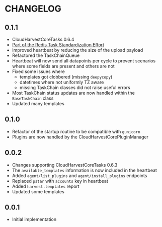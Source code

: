 # CHANGELOG

## 0.1.1
- CloudHarvestCoreTasks 0.6.4
- [Part of the Redis Task Standardization Effort](https://github.com/Cloud-Harvest/CloudHarvestAgent/issues/8)
- Improved heartbeat by reducing the size of the upload payload
- Refactored the TaskChainQueue
- Heartbeat will now send all datapoints per cycle to prevent scenarios where some fields are present and others are not
- Fixed some issues where 
  - templates got clobbered (missing `deepycopy`)
  - datetimes where not uniformly TZ aware
  - missing TaskChain classes did not raise useful errors
- Most TaskChain status updates are now handled within the `BaseTaskChain` class
- Updated many templates

## 0.1.0
- Refactor of the startup routine to be compatible with `gunicorn`
- Plugins are now handled by the CloudHarvestCorePluginManager

## 0.0.2
- Changes supporting CloudHarvestCoreTasks 0.6.3
- The `available_templates` information is now included in the heartbeat
- Added `agent/list_plugins` and `agent/install_plugins` endpoints
- Replaced `pstar` with `accounts` key in heartbeat
- Added `harvest.templates` report
- Updated some templates

## 0.0.1
- Initial implementation
